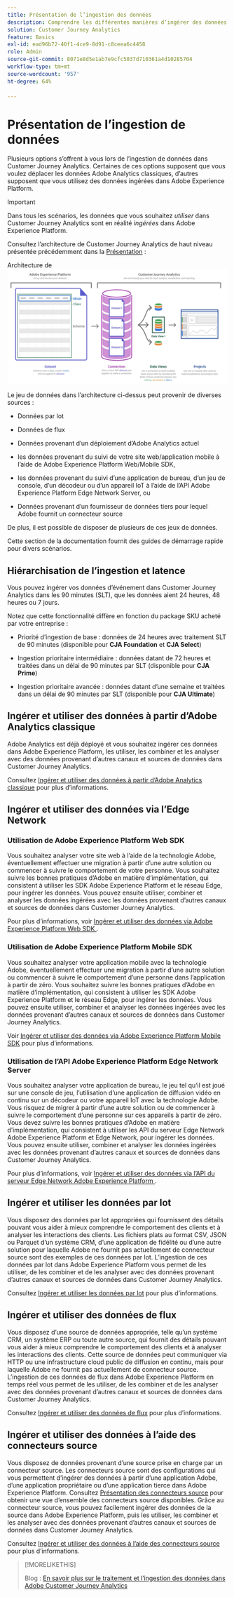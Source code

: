 ```yaml
---
title: Présentation de l’ingestion des données
description: Comprendre les différentes manières d’ingérer des données dans Customer Journey Analytics
solution: Customer Journey Analytics
feature: Basics
exl-id: ead96b72-40f1-4ce9-8d91-c8ceea6c4458
role: Admin
source-git-commit: 8071e8d5e1ab7e9cfc5037d710361a4d10285704
workflow-type: tm+mt
source-wordcount: '957'
ht-degree: 64%

---
```


# Présentation de l’ingestion de données

Plusieurs options s’offrent à vous lors de l’ingestion de données dans Customer Journey Analytics. Certaines de ces options supposent que vous voulez déplacer les données Adobe Analytics classiques, d’autres supposent que vous utilisez des données ingérées dans Adobe Experience Platform.

>[!IMPORTANT]
>
>Dans tous les scénarios, les données que vous souhaitez _utiliser_ dans Customer Journey Analytics sont en réalité _ingérées_ dans Adobe Experience Platform.

Consultez l’architecture de Customer Journey Analytics de haut niveau présentée précédemment dans la [Présentation](https://experienceleague.adobe.com/docs/analytics-platform/using/cja-overview/cja-overview.html?lang=fr) :

Architecture de ![Customer Journey Analytics décrite dans cette section](./assets/cja-architecture.png)

Le jeu de données dans l’architecture ci-dessus peut provenir de diverses sources :

- Données par lot

- Données de flux

- Données provenant d’un déploiement d’Adobe Analytics actuel

- les données provenant du suivi de votre site web/application mobile à l’aide de Adobe Experience Platform Web/Mobile SDK,

- les données provenant du suivi d’une application de bureau, d’un jeu de console, d’un décodeur ou d’un appareil IoT à l’aide de l’API Adobe Experience Platform Edge Network Server, ou

- Données provenant d’un fournisseur de données tiers pour lequel Adobe fournit un connecteur source

De plus, il est possible de disposer de plusieurs de ces jeux de données.

Cette section de la documentation fournit des guides de démarrage rapide pour divers scénarios.

## Hiérarchisation de l’ingestion et latence

Vous pouvez ingérer vos données d’événement dans Customer Journey Analytics dans les 90 minutes (SLT), que les données aient 24 heures, 48 heures ou 7 jours.

Notez que cette fonctionnalité diffère en fonction du package SKU acheté par votre entreprise :

- Priorité d’ingestion de base : données de 24 heures avec traitement SLT de 90 minutes (disponible pour **CJA Foundation** et **CJA Select**)

- Ingestion prioritaire intermédiaire : données datant de 72 heures et traitées dans un délai de 90 minutes par SLT (disponible pour **CJA Prime**)

- Ingestion prioritaire avancée : données datant d’une semaine et traitées dans un délai de 90 minutes par SLT (disponible pour **CJA Ultimate**)

## Ingérer et utiliser des données à partir d’Adobe Analytics classique

Adobe Analytics est déjà déployé et vous souhaitez ingérer ces données dans Adobe Experience Platform, les utiliser, les combiner et les analyser avec des données provenant d’autres canaux et sources de données dans Customer Journey Analytics.

Consultez [Ingérer et utiliser des données à partir d’Adobe Analytics classique](./analytics.md) pour plus d’informations.


## Ingérer et utiliser des données via l’Edge Network

### Utilisation de Adobe Experience Platform Web SDK

Vous souhaitez analyser votre site web à l’aide de la technologie Adobe, éventuellement effectuer une migration à partir d’une autre solution ou commencer à suivre le comportement de votre personne. Vous souhaitez suivre les bonnes pratiques d’Adobe en matière d’implémentation, qui consistent à utiliser les SDK Adobe Experience Platform et le réseau Edge, pour ingérer les données. Vous pouvez ensuite utiliser, combiner et analyser les données ingérées avec les données provenant d’autres canaux et sources de données dans Customer Journey Analytics.

Pour plus d’informations, voir [ Ingérer et utiliser des données via Adobe Experience Platform Web SDK ](./aepwebsdk.md).

### Utilisation de Adobe Experience Platform Mobile SDK

Vous souhaitez analyser votre application mobile avec la technologie Adobe, éventuellement effectuer une migration à partir d’une autre solution ou commencer à suivre le comportement d’une personne dans l’application à partir de zéro. Vous souhaitez suivre les bonnes pratiques d’Adobe en matière d’implémentation, qui consistent à utiliser les SDK Adobe Experience Platform et le réseau Edge, pour ingérer les données. Vous pouvez ensuite utiliser, combiner et analyser les données ingérées avec les données provenant d’autres canaux et sources de données dans Customer Journey Analytics.

Voir [ Ingérer et utiliser des données via Adobe Experience Platform Mobile SDK](./aepmobilesdk.md) pour plus d’informations.

### Utilisation de l’API Adobe Experience Platform Edge Network Server

Vous souhaitez analyser votre application de bureau, le jeu tel qu’il est joué sur une console de jeu, l’utilisation d’une application de diffusion vidéo en continu sur un décodeur ou votre appareil IoT avec la technologie Adobe. Vous risquez de migrer à partir d’une autre solution ou de commencer à suivre le comportement d’une personne sur ces appareils à partir de zéro. Vous devez suivre les bonnes pratiques d’Adobe en matière d’implémentation, qui consistent à utiliser les API du serveur Edge Network Adobe Experience Platform et Edge Network, pour ingérer les données. Vous pouvez ensuite utiliser, combiner et analyser les données ingérées avec les données provenant d’autres canaux et sources de données dans Customer Journey Analytics.

Pour plus d’informations, voir [ Ingérer et utiliser des données via l’API du serveur Edge Network Adobe Experience Platform ](./serverapi.md).

## Ingérer et utiliser les données par lot

Vous disposez des données par lot appropriées qui fournissent des détails pouvant vous aider à mieux comprendre le comportement des clients et à analyser les interactions des clients. Les fichiers plats au format CSV, JSON ou Parquet d’un système CRM, d’une application de fidélité ou d’une autre solution pour laquelle Adobe ne fournit pas actuellement de connecteur source sont des exemples de ces données par lot. L’ingestion de ces données par lot dans Adobe Experience Platform vous permet de les utiliser, de les combiner et de les analyser avec des données provenant d’autres canaux et sources de données dans Customer Journey Analytics.

Consultez [Ingérer et utiliser les données par lot](./batch.md) pour plus d’informations.

## Ingérer et utiliser des données de flux

Vous disposez d’une source de données appropriée, telle qu’un système CRM, un système ERP ou toute autre source, qui fournit des détails pouvant vous aider à mieux comprendre le comportement des clients et à analyser les interactions des clients. Cette source de données peut communiquer via HTTP ou une infrastructure cloud public de diffusion en continu, mais pour laquelle Adobe ne fournit pas actuellement de connecteur source. L’ingestion de ces données de flux dans Adobe Experience Platform en temps réel vous permet de les utiliser, de les combiner et de les analyser avec des données provenant d’autres canaux et sources de données dans Customer Journey Analytics.

Consultez [Ingérer et utiliser des données de flux](./streaming.md) pour plus d’informations.

## Ingérer et utiliser des données à l’aide des connecteurs source

Vous disposez de données provenant d’une source prise en charge par un connecteur source. Les connecteurs source sont des configurations qui vous permettent d’ingérer des données à partir d’une application Adobe, d’une application propriétaire ou d’une application tierce dans Adobe Experience Platform. Consultez [Présentation des connecteurs source](https://experienceleague.adobe.com/docs/experience-platform/sources/home.html?lang=fr) pour obtenir une vue d’ensemble des connecteurs source disponibles. Grâce au connecteur source, vous pouvez facilement ingérer des données de la source dans Adobe Experience Platform, puis les utiliser, les combiner et les analyser avec des données provenant d’autres canaux et sources de données dans Customer Journey Analytics.

Consultez [Ingérer et utiliser des données à l’aide des connecteurs source](./sources.md) pour plus d’informations.

>[!MORELIKETHIS]
>
>Blog : [En savoir plus sur le traitement et l’ingestion des données dans Adobe Customer Journey Analytics](https://experienceleaguecommunities.adobe.com/t5/adobe-analytics-blogs/a-closer-look-at-data-processing-amp-ingestion-in-adobe-customer/ba-p/665091?profile.language=fr)

